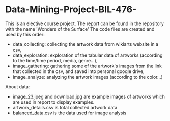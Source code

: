 # Data-Mining-Project-BIL-476-
This is an elective course project.
The report can be found in the repository with the name 'Wonders of the Surface' 
The code files are created and used by this order: 
- data_collecting: collecting the artwork data from wikiarts website in a csv,
- data_exploration: exploration of the tabular data of artworks (according to the time/time period, media, genre...),
- image_gathering: gathering some of the artwork's images from the link that collected in the csv, and saved into personal google drive,
- image_analyze: analyzing the artwork images (according to the color...)


About data:
- image_23.jpeg and download.jpg are example images of artworks which are used in report to display examples.
- artwork_details.csv is total collected artwork data
- balanced_data.csv is the data used for image analysis
